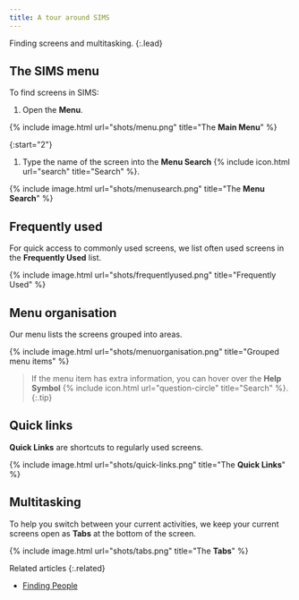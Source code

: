```yaml
---
title: A tour around SIMS
---
```


Finding screens and multitasking.
{:.lead}

## The SIMS menu

To find screens in SIMS:

1. Open the **Menu**.

{% include image.html url="shots/menu.png" title="The **Main Menu**" %}

{:start="2"}
1. Type the name of the screen into the **Menu Search** {% include icon.html url="search" title="Search" %}.

{% include image.html url="shots/menusearch.png" title="The **Menu Search**" %}

## Frequently used

For quick access to commonly used screens, we list often used screens in the **Frequently Used** list.

 {% include image.html url="shots/frequentlyused.png" title="Frequently Used" %}

## Menu organisation

Our menu lists the screens grouped into areas.

 {% include image.html url="shots/menuorganisation.png" title="Grouped menu items" %}

> If the menu item has extra information, you can hover over the **Help Symbol** {% include icon.html url="question-circle" title="Search" %}.
{:.tip}

## Quick links

**Quick Links** are shortcuts to regularly used screens.

{% include image.html url="shots/quick-links.png" title="The **Quick Links**" %}

## Multitasking

To help you switch between your current activities, we keep your current screens open as **Tabs** at the bottom of the screen.

{% include image.html url="shots/tabs.png" title="The **Tabs**" %}

Related articles
{:.related}

* [Finding People](../../schoolmanagement/attendance/edit-marks) 